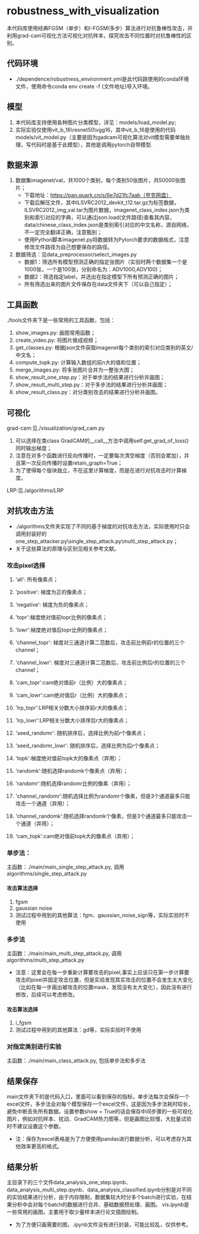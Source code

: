 # robustness_with_visualization
本代码库使用经典FGSM（单步）和I-FGSM(多步）算法进行对抗鲁棒性攻击，并利用grad-cam可视化方法可视化对抗样本，探究攻击不同位置时对抗鲁棒性的区别。

## 代码环境
* ./dependence/robustness_environment.yml是此代码路使用的conda环境文件，使用命令conda env create -f {文件地址}导入环境。

## 模型
1. 本代码库支持使用各种图片分类模型，详见：models/load_model.py;
2. 实际实验仅使用vit_b_16\resnet50\vgg16，其中vit_b_16是使用的代码models/vit_model.py（主要是因为gadcam可视化算法对vit模型需要单独处理，写代码时是基于此模型），其他是调用pytorch自带模型.

## 数据来源
1. 数据集imagenet/val，共1000个类别，每个类别50张图片，共50000张图片；
    * 下载地址：https://pan.quark.cn/s/6e7d21fc7aab（夸克网盘）
    * 下载后解压文件，其中ILSVRC2012_devkit_t12.tar.gz为标签数据，ILSVRC2012_img_val.tar为图片数据，imagenet_class_index.json为类别和索引对应的字典，可以通过json.load(文件路径)查看其内容，data/chinese_class_index.json是类别索引对应的中文名称，源自网络，不一定完全翻译正确，注意甄别；
    * 使用Python脚本imagenet.py将数据转为Pytorch要求的数据格式，注意修改文件路径为自己想要保存的路径。
2. 数据筛选：见data_preprocessor/select_images.py
    * 数据1：筛选所有模型预测正确的指定张图片（实验时两个数据集一个是1000张，一个是100张，分别命名为：ADV1000,ADV100)；
    * 数据2：筛选指定label，并选出在指定模型下所有预测正确的图片；
    * 所有筛选出来的图片文件保存在data文件夹下（可以自己指定）；
  
## 工具函数
./tools文件夹下是一些常用的工具函数，包括：
1. show_images.py: 画图常用函数；
2. create_video.py: 将图片做成视频；
3. get_classes.py: 根据json文件获取imagenet每个类别的索引对应类别的英文/中文名；
4. compute_topk.py: 计算输入数组的前n大的值和位置；
5. merge_images.py: 将多张图片合并为一整张大图；
6. show_result_one_step.py：对于单步法的结果进行分析并画图；
7. show_result_multi_step.py：对于多步法的结果进行分析并画图；
8. show_result_class.py：对分类别攻击的结果进行分析并画图。

## 可视化
grad-cam:见./visualization/grad_cam.py
1. 可以选择在类class GradCAM的__call__方法中调用self.get_grad_of_loss()同时输出梯度；
2. 注意在对多个函数进行反向传播时，一定要每次清空梯度（否则会累加），并且第一次反向传播时设置retain_graph=True；
3. 为了使得每个版块独立，不在这里计算梯度，而是在进行对抗攻击时计算梯度。

LRP:见./algorithms/LRP

## 对抗攻击方法
* ./algorithms文件夹实现了不同的基于梯度的对抗攻击方法，实际使用时只会调用封装好的one_step_attacker.py\single_step_attack.py\multi_step_attack.py；
* 关于这些算法的原理与区别见相关参考文献。

### 攻击pixel选择
1. 'all': 所有像素点；
2. 'positive': 梯度为正的像素点；
3. 'negative': 梯度为负的像素点；
4. 'topr':梯度绝对值前topr比例的像素点；
5. 'lowr':梯度绝对值后topr比例的像素点；
6. 'channel_topr': 梯度对三通道计算二范数后，攻击前比例前r的位置的三个channel；
7. 'channel_lowr': 梯度对三通道计算二范数后，攻击前比例后r的位置的三个channel；
8. 'cam_topr':cam绝对值前r（比例）大的像素点；
9. 'cam_lowr':cam绝对值后r（比例）大的像素点；
10. 'lrp_topr':LRP相关分数大小排序前r大的像素点；
11. 'lrp_lowr':LRP相关分数大小排序后r大的像素点；
12. 'seed_randomr': 随机排序后，选择比例为前$r$个像素点；
13.	'seed_randomr_lowr': 随机排序后，选择比例为后$r$个像素点；

14. 'topk':梯度绝对值前topk大的像素点（弃用）；
15. 'randomk':随机选择randomk个像素点（弃用）；
16. 'randomr':随机选择randomr比例的像素（弃用）；
17. 'channel_randomr':随机选择比例为randomr个像素，但是3个通道最多只能攻击一个通道（弃用）；
18. 'channel_randomk':随机选择randomk个像素，但是3个通道最多只能攻击一个通道（弃用）；
19. 'cam_topk':cam绝对值前topk大的像素点（弃用）；


### 单步法：
主函数：./main/main_single_step_attack.py, 调用algorithms/single_step_attack.py
#### 攻击算法选择
1. fgsm
2. gaussian noise
3. 测试过程中用到的其他算法：fgm、gaussian_noise_sign等，实际实验时不使用

### 多步法
主函数：./main/main_multi_step_attack.py, 调用algorithms/multi_step_attack.py
* 注意：这里会在每一步重新计算要攻击的pixel,事实上应该只在第一步计算要攻击的pixel并固定攻击位置，但是实验发现其实攻击的位置不会发生太大变化（比如在每一步画出被攻击的位置mask，发现没有太大变化），因此没有进行修改，后续可以考虑修改。

#### 攻击算法选择
1. i_fgsm
2. 测试过程中用到的其他算法：gd等，实际实验时不使用

### 对指定类别进行实验
主函数：./main/main_class_attack.py, 包括单步法和多步法

## 结果保存
main文件夹下的是代码入口，里面可以看到保存的指标，单步法每次会保存一个excel文件，多步法会对每个模型保存一个excel文件，这是因为多步法耗时较长，避免中断丢失所有数据。设置参数show = True的话会保存中间步骤的一些可视化图片，例如对抗样本、扰动、GradCAM热力图等，但是画图比较慢，大批量试验时不建议设置这个参数。
* 注：保存为excel表格是为了方便使用pandas进行数据分析，可以考虑存为其他效率更高的格式。

## 结果分析
主目录下的三个文件data_analysis_one_step.ipynb、data_analysis_multi_step.ipynb、data_analysis_classified.ipynb分别是对不同的实验结果进行分析，由于内存限制，数据集较大时分多个batch进行实验，在结果分析中会对每个batch的数据进行合并、基础数据预处理、画图。
vis.ipynb是一些常用的画图，主要用于取少量样本进行论文插图绘制。
* 为了方便只画需要的图，.ipynb文件没有进行封装，可能比较乱，仅供参考。
